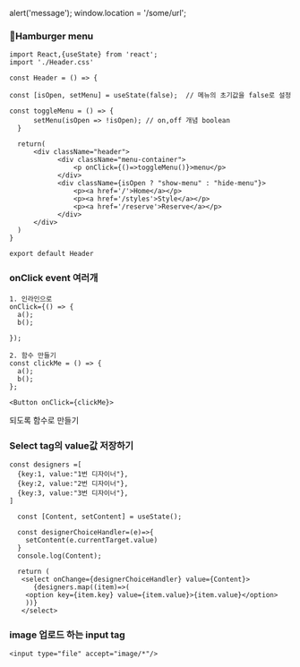 alert('message');
window.location = '/some/url';

### 🍔Hamburger menu
```
import React,{useState} from 'react';
import './Header.css'
  
const Header = () => {

const [isOpen, setMenu] = useState(false);  // 메뉴의 초기값을 false로 설정

const toggleMenu = () => {
      setMenu(isOpen => !isOpen); // on,off 개념 boolean
  }

  return(
      <div className="header">
            <div className="menu-container">
                <p onClick={()=>toggleMenu()}>menu</p>
            </div>
            <div className={isOpen ? "show-menu" : "hide-menu"}>
                <p><a href='/'>Home</a></p>
                <p><a href='/styles'>Style</a></p>
                <p><a href='/reserve'>Reserve</a></p>
            </div>
      </div>
  )
}

export default Header
```

### onClick event 여러개
```
1. 인라인으로
onClick={() => {
  a();
  b();

});

2. 함수 만들기
const clickMe = () => {
  a();
  b();
};

<Button onClick={clickMe}>
```
되도록 함수로 만들기

### Select tag의 value값 저장하기
```
const designers =[
  {key:1, value:"1번 디자이너"},
  {key:2, value:"2번 디자이너"},
  {key:3, value:"3번 디자이너"},
]

  const [Content, setContent] = useState();

  const designerChoiceHandler=(e)=>{
    setContent(e.currentTarget.value)
  }
  console.log(Content);
  
  return (
   <select onChange={designerChoiceHandler} value={Content}>
      {designers.map((item)=>(
    <option key={item.key} value={item.value}>{item.value}</option>
    ))}
   </select>
```

### image 업로드 하는 input tag
 ```<input type="file" accept="image/*"/>```
